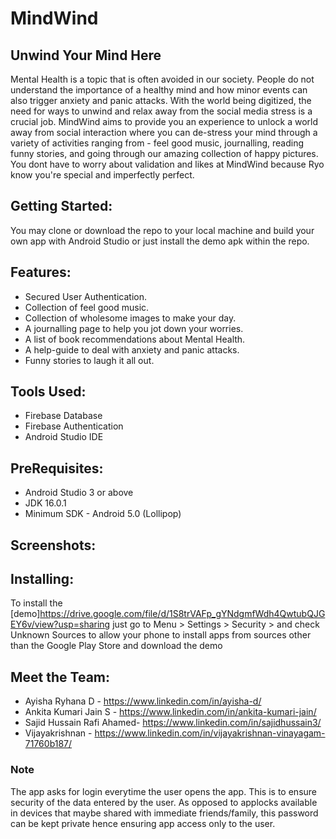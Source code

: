 # MindWind
## Unwind Your Mind Here

Mental Health is a topic that is often avoided in our society. People do not understand the importance of a healthy mind and 
how minor events can also trigger anxiety and panic attacks.
With the world being digitized, the need for ways to unwind and relax away from the social media stress is a crucial job. 
MindWind aims to provide you an experience to unlock a world away from social interaction where you can de-stress your mind 
through a variety of activities ranging from - feel good music, journalling, reading funny stories, and going through our amazing collection of happy pictures. 
You dont have to worry about validation and likes at MindWind because Ryo know you're special and imperfectly perfect.

## Getting Started:
You may clone or download the repo to your local machine and build your own app with Android Studio or just install the demo apk within the repo. 

## Features:
* Secured User Authentication.
* Collection of feel good music. 
* Collection of wholesome images to make your day.
* A journalling page to help you jot down your worries.
* A list of book recommendations about Mental Health. 
* A help-guide to deal with anxiety and panic attacks.
* Funny stories to laugh it all out. 

## Tools Used:
* Firebase Database
* Firebase Authentication
* Android Studio IDE

## PreRequisites:
* Android Studio 3 or above
* JDK 16.0.1
* Minimum SDK - Android 5.0 (Lollipop)

## Screenshots:

## Installing:
To install the [demo]https://drive.google.com/file/d/1S8trVAFp_gYNdgmfWdh4QwtubQJGEY6v/view?usp=sharing just go to Menu > Settings > Security > and check Unknown Sources to allow your phone to install apps from sources other than the Google Play Store and download the demo

## Meet the Team:
* Ayisha Ryhana D - https://www.linkedin.com/in/ayisha-d/
* Ankita Kumari Jain S - https://www.linkedin.com/in/ankita-kumari-jain/
* Sajid Hussain Rafi Ahamed- https://www.linkedin.com/in/sajidhussain3/
* Vijayakrishnan - https://www.linkedin.com/in/vijayakrishnan-vinayagam-71760b187/

### Note
The app asks for login everytime the user opens the app. This is to ensure security of the data entered by the user. As opposed to applocks available in devices that maybe shared with immediate friends/family, this password can be kept private hence ensuring app access only to the user. 
